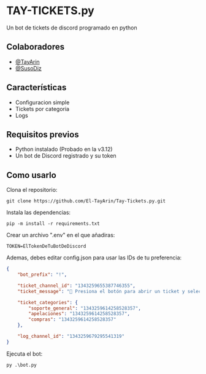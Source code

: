 
# TAY-TICKETS.py

Un bot de tickets de discord programado en python


## Colaboradores

- [@TayArin](https://github.com/El-TayArin)
- [@SusoDiz](https://github.com/SusoDiz)


## Características

- Configuracion simple
- Tickets por categoria
- Logs


## Requisitos previos

- Python instalado (Probado en la v3.12)
- Un bot de Discord registrado y su token 


## Como usarlo

Clona el repositorio:
```
git clone https://github.com/El-TayArin/Tay-Tickets.py.git
```

Instala las dependencias:
```
pip -m install -r requirements.txt
```

Crear un archivo ".env" en el que añadiras:
```plaintext # .env
TOKEN=ElTokenDeTuBotDeDiscord
```
Ademas, debes editar config.json para usar las IDs de tu preferencia:
```json
{
    "bot_prefix": "!",

    "ticket_channel_id": "1343259655387746355",
    "ticket_message": "🎫 Presiona el botón para abrir un ticket y seleccionar la categoría.",

    "ticket_categories": {
        "soporte_general": "1343259614258528357",
        "apelaciones": "1343259614258528357",
        "compras": "1343259614258528357"
    },

    "log_channel_id": "1343259679295541319"
}
```

Ejecuta el bot:
```
py .\bot.py
```
